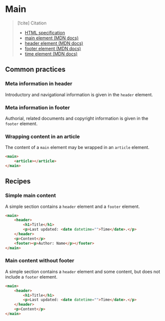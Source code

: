 # Main

> [!cite] Citation
> 
> - [HTML specification](https://html.spec.whatwg.org/multipage/grouping-content.html#the-main-element)
> - [main element (MDN docs)](https://developer.mozilla.org/en-US/docs/Web/HTML/Element/main)
> - [header element (MDN docs)](https://developer.mozilla.org/en-US/docs/Web/HTML/Element/header)
> - [footer element (MDN docs)](https://developer.mozilla.org/en-US/docs/Web/HTML/Element/footer)
> - [time element (MDN docs)](https://developer.mozilla.org/en-US/docs/Web/HTML/Element/time)

## Common practices

### Meta information in header

Introductory and navigational information is given in the `header` element.

### Meta information in footer

Authorial, related documents and copyright information is given in the `footer` element.

### Wrapping content in an article

The content of a `main` element may be wrapped in an `article` element.

```html
<main>
	<article></article>
</main>
```

## Recipes

### Simple main content 

A simple section contains a `header` element and a `footer` element.

```html
<main>
	<header>
		<h1>Title</h1>
		<p>Last updated: <date datetime="">Time</date>.</p>
	</header>
	<p>Content</p>
	<footer><p>Author: Name</p></footer>
</main>
```

### Main content without footer

A simple section contains a `header` element and some content, but does not include a `footer` element.

```html
<main>
	<header>
		<h1>Title</h1>
		<p>Last updated: <date datetime="">Time</date>.</p>
	</header>
	<p>Content</p>
</main>
```
